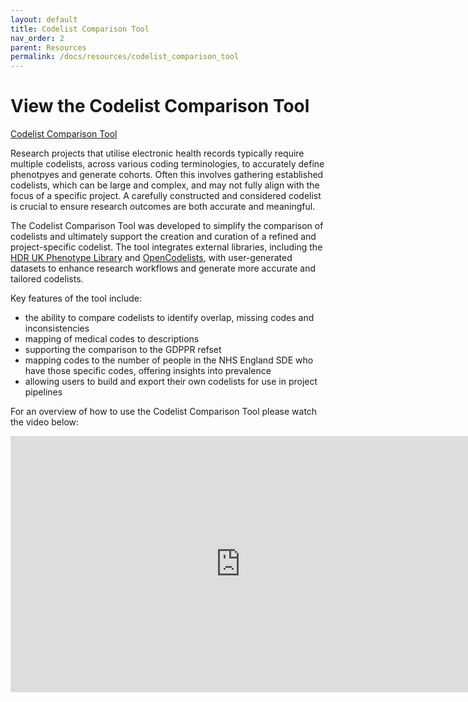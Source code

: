```yaml
---
layout: default
title: Codelist Comparison Tool
nav_order: 2
parent: Resources
permalink: /docs/resources/codelist_comparison_tool
---
```


# View the Codelist Comparison Tool

<a href="https://bhf-dsc-hds.shinyapps.io/codelist_tool/" class="btn btn-primary fs-5 mb-4 mb-md-0 mr-2" target="_blank">Codelist Comparison Tool</a>

Research projects that utilise electronic health records typically require multiple codelists, across various coding terminologies, to accurately define phenotpyes and generate cohorts. Often this involves gathering established codelists, which can be large and complex, and may not fully align with the focus of a specific project. A carefully constructed and considered codelist is crucial to ensure research outcomes are both accurate and meaningful.

The Codelist Comparison Tool was developed to simplify the comparison of codelists and ultimately support the creation and curation of a refined and project-specific codelist. The tool integrates external libraries, including the <a href="https://phenotypes.healthdatagateway.org/" target="_blank">HDR UK Phenotype Library</a> and <a href="https://www.opencodelists.org/" target="_blank">OpenCodelists</a>, with user-generated datasets to enhance research workflows and generate more accurate and tailored codelists. 

Key features of the tool include:

- the ability to compare codelists to identify overlap, missing codes and inconsistencies
- mapping of medical codes to descriptions
- supporting the comparison to the GDPPR refset
- mapping codes to the number of people in the NHS England SDE who have those specific codes, offering insights into prevalence
- allowing users to build and export their own codelists for use in project pipelines

For an overview of how to use the Codelist Comparison Tool please watch the video below:

<iframe width="736" height="410" src="https://www.youtube.com/embed/607_iqhYIh8" frameborder="0" allow="accelerometer; autoplay; encrypted-media; gyroscope; picture-in-picture" allowfullscreen></iframe>

